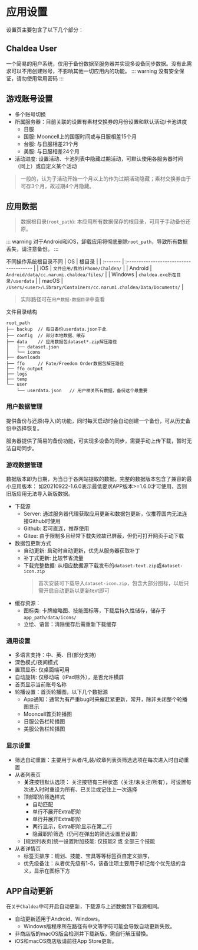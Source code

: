 # 应用设置

设置页主要包含了以下几个部分：

## Chaldea User
一个简易的用户系统，仅用于备份数据至服务器并实现多设备同步数据。没有此需求可以不用创建账号，不影响其他一切应用内的功能。
::: warning
没有安全保证，请勿使用常用密码
:::

## 游戏账号设置
* 多个账号切换
* 所属服务器：目前关联的设置有素材交换券的月份设置和默认活动/卡池进度
  * 日服
  * 国服: Mooncell上的国服时间或与日服相差15个月
  * 台服: 与日服相差21个月
  * 美服: 与日服相差24个月
* 活动进度: 设置活动、卡池列表中隐藏过期活动，可默认使用各服务器时间（同上）或自定义某个活动
> 一般的，认为子活动开始一个月以上的作为过期活动隐藏；素材交换券由于可存3个月，故过期4个月隐藏。

## 应用数据
> 数据根目录(`root_path`): 本应用所有数据保存的根目录，可用于手动备份还原。

::: warning
对于Android和iOS，卸载应用将彻底删除`root_path`，导致所有数据丢失，请注意备份。
:::

不同操作系统根目录不同
| OS       | 根目录                                   |
| :------- | :-------------------------------------- |
| iOS      | `文件应用/我的iPhone/Chaldea/`            |
| Android  | `Android/data/cc.narumi.chaldea/files/` |
| Windows  | `chaldea.exe所在目录/userdata`            |
| macOS    | `/Users/<user>/Library/Containers/cc.narumi.chaldea/Data/Documents/` |
> 实际路径可在`用户数据-数据目录`中查看

文件目录结构
```:no-line-numbers
root_path
├── backup  // 每日备份userdata.json于此
├── config  // 部分本地数据、缓存
├── data    // 应用数据包dataset*.zip解压路径
│   ├── dataset.json
│   └── icons
├── downloads
├── ffo     // Fate/Freedom Order数据包解压路径
├── ffo_output
├── logs
├── temp
└── user
    └── userdata.json   // 用户相关所有数据，备份这个最重要
```

### 用户数据管理
提供备份与还原(导入)的功能，同时每天启动时会自动创建一个备份，可从历史备份中选择恢复。

服务器提供了简易的备份功能，可实现多设备的同步，需要手动上传下载，暂时无法自动同步。

### 游戏数据管理
数据版本即为日期，为当日于各网站提取的数据。完整的数据版本包含了兼容的最小应用版本：
如20210922-1.6.0表示最低要求APP版本>=1.6.0才可使用，否则旧版应用无法导入新版数据。

* 下载源
  * Server: 通过服务器代理获取应用更新和数据包更新，仅推荐国内无法连接Github时使用
  * Github: 若可直连，推荐使用
  * Gitee: 由于限制多且经常下载失败故已屏蔽，但仍可打开网页手动下载
* 数据包更新方式
  * 自动更新: 启动时自动更新，优先从服务器获取补丁
  * 补丁式更新: 比较节省流量
  * 下载完整数据: 从相应数据源下载发布的`dataset-text.zip`或`dataset-icon.zip`
    > 首次安装可下载导入`dataset-icon.zip`，包含大部分图标，以后只需开启自动更新以更新text即可
* 缓存资源：
  * 图标类: 卡牌缩略图、技能图标等，下载后持久性储存，储存于`app_path/data/icons/`
  * 立绘、语音：清除缓存后需重新下载缓存

### 通用设置
* 多语言支持：中、英、日(部分支持)
* 深色模式/夜间模式
* 置顶显示: 仅桌面端可用
* 自动旋转: 仅移动端（iPad除外），是否允许横屏
* 首页显示当前账号名称
* 轮播设置：首页轮播图，以下几个数据源
  * App通知：通常为有严重bug时来催赶紧更新，常开，除非关闭整个轮播图显示
  * Mooncell首页轮播图
  * 日服公告栏轮播图
  * 美服公告栏轮播图

### 显示设置
* 筛选自动重置：主要用于从者/礼装/纹章列表页筛选选项在每次进入时自动重置
* 从者列表页
  * **关注**按钮默认选项：
  关注按钮有三种状态（关注/未关注/所有），可设置每次进入时时重设为所有、已关注或记住上一次选择
  * 顶部职阶筛选样式
    - 自动匹配
    - 单行不展开Extra职阶
    - 单行并展开Extra职阶
    - 两行显示，Extra职阶显示在第二行
    - 隐藏职阶筛选（仍可在弹出的筛选设置里设置）
  * [规划列表页]统一设置附加技能: 仅技能2 或 全部三个技能
* 从者详情页
  * 标签页排序：规划、技能、宝具等等标签页自定义排序，
  * 优先级备注：从者优先级有1-5，该备注项主要用于标记每个优先级的含义，显示在图标下方

## APP自动更新
在`关于Chaldea`中可开启自动更新，下载源与上述数据包下载源相同。
- 自动更新适用于Android、Windows。
  - Windows版程序所在路径有中文等字符可能会导致自动更新失败。
- 非商店版的macOS版会检测并下载新版，需自行解压替换。
- iOS和macOS商店版请前往App Store更新。